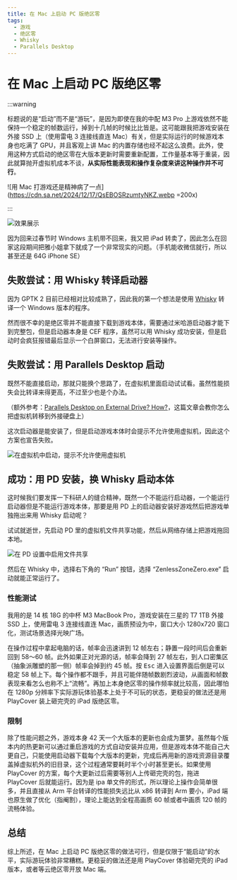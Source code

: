 ```yaml
---
title: 在 Mac 上启动 PC 版绝区零
tags:
  - 游戏
  - 绝区零
  - Whisky
  - Parallels Desktop
---
```


# 在 Mac 上启动 PC 版绝区零

:::warning

标题说的是“启动”而不是“游玩”，是因为即使在我的中配 M3 Pro 上游戏依然不能保持一个稳定的帧数运行，掉到十几帧的时候比比皆是。这可能跟我把游戏安装在外接 SSD 上（使用雷电 3 连接线直连 Mac）有关，但是实际运行的时候游戏本身也吃满了 GPU，并且客观上讲 Mac 的内置存储也经不起这么浪费。此外，使用这种方式启动的绝区零在大版本更新时需要重新配置，工作量基本等于重装，因此就算抛开虚拟机成本不谈，**从实际性能表现和操作复杂度来讲这种操作并不可行**。

![用 Mac 打游戏还是精神病了一点](https://cdn.sa.net/2024/12/17/QsEBOSRzumtyNKZ.webp =200x)

:::

![效果展示](https://cdn.sa.net/2024/12/17/Azl6vot5ST8hFHM.webp)

因为回来过春节时 Windows 主机带不回来，我又把 iPad 转卖了，因此怎么在回家这段期间把雅小姐拿下就成了一个非常现实的问题。（手机能收微信就行，所以甚至还是 64G iPhone SE）

## 失败尝试：用 Whisky 转译启动器

因为 GPTK 2 目前已经相对比较成熟了，因此我的第一个想法是使用 [Whisky](https://getwhisky.app/) 转译一个 Windows 版本的程序。

然而很不幸的是绝区零并不能直接下载到游戏本体，需要通过米哈游启动器才能下到完整包，但是启动器本身是 CEF 程序，虽然可以用 Whisky 成功安装，但是启动时会疯狂报错最后显示一个白屏窗口，无法进行安装等操作。

## 失败尝试：用 Parallels Desktop 启动

既然不能直接启动，那就只能换个思路了，在虚拟机里面启动试试看。虽然性能损失会比转译来得更高，不过至少也是个办法。

（额外参考：[Parallels Desktop on External Drive? How?](https://forum.parallels.com/threads/parallels-desktop-on-external-drive-how.361570/)，这篇文章会教你怎么把虚拟机转移到外接硬盘上）

这次启动器是能安装了，但是启动游戏本体时会提示不允许使用虚拟机，因此这个方案也宣告失败。

![在虚拟机中启动，提示不允许使用虚拟机](https://cdn.sa.net/2024/12/17/QbzPVsU2gAi4Cxm.webp)

## 成功：用 PD 安装，换 Whisky 启动本体

这时候我们要发挥一下科研人的缝合精神，既然一个不能运行启动器，一个能运行启动器但是不能运行游戏本体，那要是用 PD 上的启动器安装好游戏然后把游戏单独拖出来用 Whisky 启动呢？

试试就逝世，先启动 PD 里的虚拟机文件共享功能，然后从网络存储上把游戏拖回本地。

![在 PD 设置中启用文件共享](https://cdn.sa.net/2024/12/17/J2y83bvGrAMgFu6.webp)

然后在 Whisky 中，选择右下角的 “Run” 按钮，选择 “ZenlessZoneZero.exe” 启动就能正常运行了。

### 性能测试

我用的是 14 核 18G 的中杯 M3 MacBook Pro，游戏安装在三星的 T7 1TB 外接 SSD 上，使用雷电 3 连接线直连 Mac，画质预设为中，窗口大小 1280x720 窗口化，测试场景选择光映广场。

在操作过程中拿起电脑的话，帧率会迅速讲到 12 帧左右；静置一段时间后会重新回到 58〜60 帧。此外如果正对光源的话，帧率会降到 27 帧左右，到人口密集区（抽象派雕塑的那一侧）帧率会掉到约 45 帧。按 <kbd>Esc</kbd> 进入设置界面后倒是可以稳定 58 帧上下。每个操作都不跟手，并且可能伴随帧数剧烈波动，从画面和帧数表现来看怎么也称不上“流畅”。再加上本身绝区零的操作频率就比较高，因此哪怕在 1280p 分辨率下实际游玩体验基本上处于不可玩的状态，更稳妥的做法还是用 PlayCover 装上砸完壳的 iPad 版绝区零。

### 限制

除了性能问题之外，游戏本身 42 天一个大版本的更新也会成为噩梦。虽然每个版本内的热更新可以通过重启游戏的方式自动安装并应用，但是游戏本体不能自己大更自己，只能使用启动器下载每个大版本的更新，完成后再用新的游戏资源目录覆盖掉虚拟机外的旧目录，这个过程通常要耗时半个小时甚至更长。如果使用 PlayCover 的方案，每个大更新过后需要等别人上传砸完壳的包，拖进 PlayCover 后就能运行。因为是 ipa 单文件的形式，所以理论上操作会简单很多，并且直接从 Arm 平台转译的性能损失远比从 x86 转译到 Arm 要小，iPad 端也原生做了优化（指阉割），理论上能达到全程高画质 60 帧或者中画质 120 帧的流畅体验。

## 总结

综上所述，在 Mac 上启动 PC 版绝区零的做法可行，但是仅限于“能启动”的水平，实际游玩体验非常糟糕。更稳妥的做法还是用 PlayCover 体验砸完壳的 iPad 版本，或者等云绝区零开放 Mac 端。
